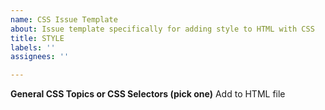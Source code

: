 ```yaml
---
name: CSS Issue Template
about: Issue template specifically for adding style to HTML with CSS
title: STYLE
labels: ''
assignees: ''

---
```


**General CSS Topics or CSS Selectors (pick one)**
Add *<CSS topic or selector>* to HTML file
